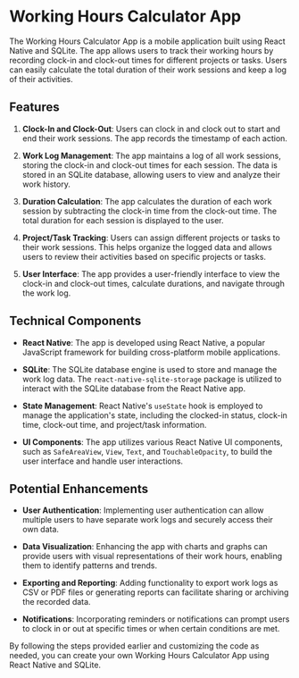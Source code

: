 # Working Hours Calculator App

The Working Hours Calculator App is a mobile application built using React Native and SQLite. The app allows users to track their working hours by recording clock-in and clock-out times for different projects or tasks. Users can easily calculate the total duration of their work sessions and keep a log of their activities.

## Features

1. **Clock-In and Clock-Out**: Users can clock in and clock out to start and end their work sessions. The app records the timestamp of each action.

2. **Work Log Management**: The app maintains a log of all work sessions, storing the clock-in and clock-out times for each session. The data is stored in an SQLite database, allowing users to view and analyze their work history.

3. **Duration Calculation**: The app calculates the duration of each work session by subtracting the clock-in time from the clock-out time. The total duration for each session is displayed to the user.

4. **Project/Task Tracking**: Users can assign different projects or tasks to their work sessions. This helps organize the logged data and allows users to review their activities based on specific projects or tasks.

5. **User Interface**: The app provides a user-friendly interface to view the clock-in and clock-out times, calculate durations, and navigate through the work log.

## Technical Components

- **React Native**: The app is developed using React Native, a popular JavaScript framework for building cross-platform mobile applications.

- **SQLite**: The SQLite database engine is used to store and manage the work log data. The `react-native-sqlite-storage` package is utilized to interact with the SQLite database from the React Native app.

- **State Management**: React Native's `useState` hook is employed to manage the application's state, including the clocked-in status, clock-in time, clock-out time, and project/task information.

- **UI Components**: The app utilizes various React Native UI components, such as `SafeAreaView`, `View`, `Text`, and `TouchableOpacity`, to build the user interface and handle user interactions.

## Potential Enhancements

- **User Authentication**: Implementing user authentication can allow multiple users to have separate work logs and securely access their own data.

- **Data Visualization**: Enhancing the app with charts and graphs can provide users with visual representations of their work hours, enabling them to identify patterns and trends.

- **Exporting and Reporting**: Adding functionality to export work logs as CSV or PDF files or generating reports can facilitate sharing or archiving the recorded data.

- **Notifications**: Incorporating reminders or notifications can prompt users to clock in or out at specific times or when certain conditions are met.

By following the steps provided earlier and customizing the code as needed, you can create your own Working Hours Calculator App using React Native and SQLite.